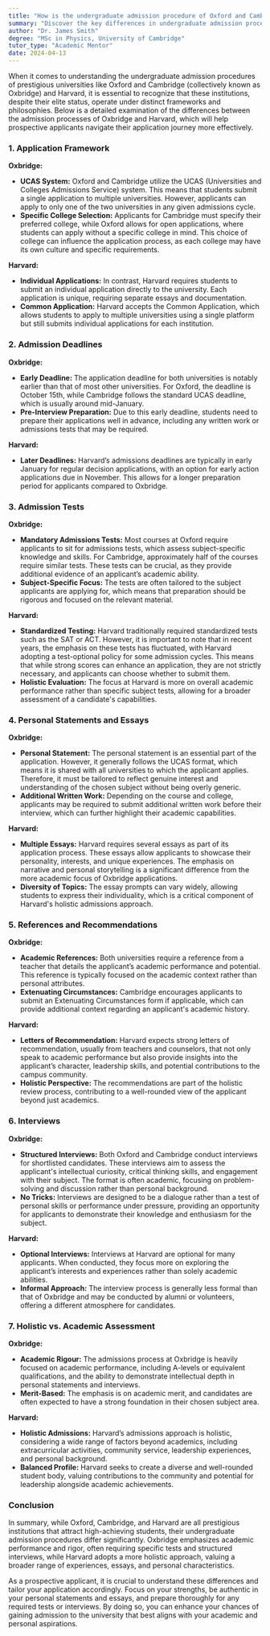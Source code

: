 ```yaml
---
title: "How is the undergraduate admission procedure of Oxford and Cambridge different from that of Harvard?"
summary: "Discover the key differences in undergraduate admission procedures between Oxford, Cambridge, and Harvard to enhance your application strategy."
author: "Dr. James Smith"
degree: "MSc in Physics, University of Cambridge"
tutor_type: "Academic Mentor"
date: 2024-04-13
---
```


When it comes to understanding the undergraduate admission procedures of prestigious universities like Oxford and Cambridge (collectively known as Oxbridge) and Harvard, it is essential to recognize that these institutions, despite their elite status, operate under distinct frameworks and philosophies. Below is a detailed examination of the differences between the admission processes of Oxbridge and Harvard, which will help prospective applicants navigate their application journey more effectively.

### 1. Application Framework

**Oxbridge:**
- **UCAS System:** Oxford and Cambridge utilize the UCAS (Universities and Colleges Admissions Service) system. This means that students submit a single application to multiple universities. However, applicants can apply to only one of the two universities in any given admissions cycle.
- **Specific College Selection:** Applicants for Cambridge must specify their preferred college, while Oxford allows for open applications, where students can apply without a specific college in mind. This choice of college can influence the application process, as each college may have its own culture and specific requirements.

**Harvard:**
- **Individual Applications:** In contrast, Harvard requires students to submit an individual application directly to the university. Each application is unique, requiring separate essays and documentation.
- **Common Application:** Harvard accepts the Common Application, which allows students to apply to multiple universities using a single platform but still submits individual applications for each institution.

### 2. Admission Deadlines

**Oxbridge:**
- **Early Deadline:** The application deadline for both universities is notably earlier than that of most other universities. For Oxford, the deadline is October 15th, while Cambridge follows the standard UCAS deadline, which is usually around mid-January.
- **Pre-Interview Preparation:** Due to this early deadline, students need to prepare their applications well in advance, including any written work or admissions tests that may be required.

**Harvard:**
- **Later Deadlines:** Harvard’s admissions deadlines are typically in early January for regular decision applications, with an option for early action applications due in November. This allows for a longer preparation period for applicants compared to Oxbridge.

### 3. Admission Tests

**Oxbridge:**
- **Mandatory Admissions Tests:** Most courses at Oxford require applicants to sit for admissions tests, which assess subject-specific knowledge and skills. For Cambridge, approximately half of the courses require similar tests. These tests can be crucial, as they provide additional evidence of an applicant’s academic ability.
- **Subject-Specific Focus:** The tests are often tailored to the subject applicants are applying for, which means that preparation should be rigorous and focused on the relevant material.

**Harvard:**
- **Standardized Testing:** Harvard traditionally required standardized tests such as the SAT or ACT. However, it is important to note that in recent years, the emphasis on these tests has fluctuated, with Harvard adopting a test-optional policy for some admission cycles. This means that while strong scores can enhance an application, they are not strictly necessary, and applicants can choose whether to submit them.
- **Holistic Evaluation:** The focus at Harvard is more on overall academic performance rather than specific subject tests, allowing for a broader assessment of a candidate's capabilities.

### 4. Personal Statements and Essays

**Oxbridge:**
- **Personal Statement:** The personal statement is an essential part of the application. However, it generally follows the UCAS format, which means it is shared with all universities to which the applicant applies. Therefore, it must be tailored to reflect genuine interest and understanding of the chosen subject without being overly generic.
- **Additional Written Work:** Depending on the course and college, applicants may be required to submit additional written work before their interview, which can further highlight their academic capabilities.

**Harvard:**
- **Multiple Essays:** Harvard requires several essays as part of its application process. These essays allow applicants to showcase their personality, interests, and unique experiences. The emphasis on narrative and personal storytelling is a significant difference from the more academic focus of Oxbridge applications.
- **Diversity of Topics:** The essay prompts can vary widely, allowing students to express their individuality, which is a critical component of Harvard's holistic admissions approach.

### 5. References and Recommendations

**Oxbridge:**
- **Academic References:** Both universities require a reference from a teacher that details the applicant’s academic performance and potential. This reference is typically focused on the academic context rather than personal attributes.
- **Extenuating Circumstances:** Cambridge encourages applicants to submit an Extenuating Circumstances form if applicable, which can provide additional context regarding an applicant's academic history.

**Harvard:**
- **Letters of Recommendation:** Harvard expects strong letters of recommendation, usually from teachers and counselors, that not only speak to academic performance but also provide insights into the applicant’s character, leadership skills, and potential contributions to the campus community.
- **Holistic Perspective:** The recommendations are part of the holistic review process, contributing to a well-rounded view of the applicant beyond just academics.

### 6. Interviews

**Oxbridge:**
- **Structured Interviews:** Both Oxford and Cambridge conduct interviews for shortlisted candidates. These interviews aim to assess the applicant's intellectual curiosity, critical thinking skills, and engagement with their subject. The format is often academic, focusing on problem-solving and discussion rather than personal background.
- **No Tricks:** Interviews are designed to be a dialogue rather than a test of personal skills or performance under pressure, providing an opportunity for applicants to demonstrate their knowledge and enthusiasm for the subject.

**Harvard:**
- **Optional Interviews:** Interviews at Harvard are optional for many applicants. When conducted, they focus more on exploring the applicant’s interests and experiences rather than solely academic abilities.
- **Informal Approach:** The interview process is generally less formal than that of Oxbridge and may be conducted by alumni or volunteers, offering a different atmosphere for candidates.

### 7. Holistic vs. Academic Assessment

**Oxbridge:**
- **Academic Rigour:** The admissions process at Oxbridge is heavily focused on academic performance, including A-levels or equivalent qualifications, and the ability to demonstrate intellectual depth in personal statements and interviews.
- **Merit-Based:** The emphasis is on academic merit, and candidates are often expected to have a strong foundation in their chosen subject area.

**Harvard:**
- **Holistic Admissions:** Harvard’s admissions approach is holistic, considering a wide range of factors beyond academics, including extracurricular activities, community service, leadership experiences, and personal background.
- **Balanced Profile:** Harvard seeks to create a diverse and well-rounded student body, valuing contributions to the community and potential for leadership alongside academic achievements.

### Conclusion

In summary, while Oxford, Cambridge, and Harvard are all prestigious institutions that attract high-achieving students, their undergraduate admission procedures differ significantly. Oxbridge emphasizes academic performance and rigor, often requiring specific tests and structured interviews, while Harvard adopts a more holistic approach, valuing a broader range of experiences, essays, and personal characteristics.

As a prospective applicant, it is crucial to understand these differences and tailor your application accordingly. Focus on your strengths, be authentic in your personal statements and essays, and prepare thoroughly for any required tests or interviews. By doing so, you can enhance your chances of gaining admission to the university that best aligns with your academic and personal aspirations.
    